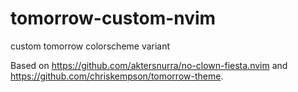 # tomorrow-custom-nvim
custom tomorrow colorscheme variant

Based on https://github.com/aktersnurra/no-clown-fiesta.nvim and https://github.com/chriskempson/tomorrow-theme.
